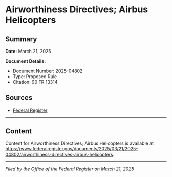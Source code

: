# Airworthiness Directives; Airbus Helicopters

## Summary

**Date:** March 21, 2025

**Document Details:**
- Document Number: 2025-04802
- Type: Proposed Rule
- Citation: 90 FR 13314

## Sources
- [Federal Register](https://www.federalregister.gov/documents/2025/03/21/2025-04802/airworthiness-directives-airbus-helicopters)

---

## Content

Content for Airworthiness Directives; Airbus Helicopters is available at https://www.federalregister.gov/documents/2025/03/21/2025-04802/airworthiness-directives-airbus-helicopters.

---

*Filed by the Office of the Federal Register on March 21, 2025*
